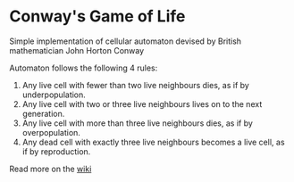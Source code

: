 # Conway's Game of Life

Simple implementation of cellular automaton devised by British mathematician John Horton Conway

Automaton follows the following 4 rules:
1. Any live cell with fewer than two live neighbours dies, as if by underpopulation.
2. Any live cell with two or three live neighbours lives on to the next generation.
3. Any live cell with more than three live neighbours dies, as if by overpopulation.
4. Any dead cell with exactly three live neighbours becomes a live cell, as if by reproduction.



Read more on the [wiki](https://en.wikipedia.org/wiki/Conway%27s_Game_of_Life)
